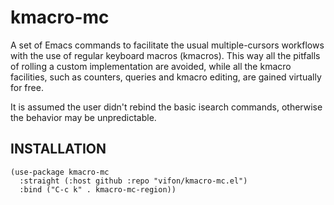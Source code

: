 kmacro-mc
=========

A set of Emacs commands to facilitate the usual multiple-cursors
workflows with the use of regular keyboard macros (kmacros).  This way
all the pitfalls of rolling a custom implementation are avoided, while
all the kmacro facilities, such as counters, queries and kmacro
editing, are gained virtually for free.

It is assumed the user didn't rebind the basic isearch commands,
otherwise the behavior may be unpredictable.

INSTALLATION
------------

```elisp
(use-package kmacro-mc
  :straight (:host github :repo "vifon/kmacro-mc.el")
  :bind ("C-c k" . kmacro-mc-region))
```
